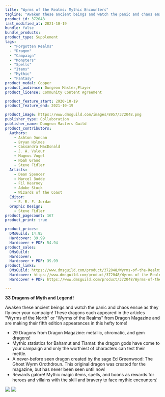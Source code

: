 ```yaml
---
title: "Wyrms of the Realms: Mythic Encounters"
tagline: "Awaken these ancient beings and watch the panic and chaos ensue as they fly over your campaign!"
product_id: 372048
last_modified_at: 2021-10-19
bundle: false
bundle_products:
product_type: Supplement
tags:
  - "Forgotten Realms"
  - "Dragon"
  - "Campaign"
  - "Monsters"
  - "Spells"
  - "Items"
  - "Mythic"
  - "Fantasy"
product_medal: Copper
product_audience: Dungeon Master,Player
product_license: Community Content Agreement

product_feature_start: 2020-10-19
product_feature_end: 2021-10-19

product_image: https://www.dmsguild.com/images/8957/372048.png
publisher_type: Collaboration
publisher_name: Dungeon Masters Guild
product_contributors:
  Authors: 
    - Ashton Duncan
    - Bryan Holmes
    - Cassandra MacDonald
    - J. A. Valeur
    - Magnus Vogel
    - Noah Grand
    - Steve Fidler
  Artists: 
    - Dean Spencer
    - Marcel Budde
    - Fil Kearney
    - Adobe Stock
    - Wizards of the Coast
  Editor: 
    - E. R. F. Jordan
  Graphic Design: 
    - Steve Fidler
product_pagecount: 167
product_print: true

product_prices:
  DMsGuild: 14.95
  Hardcover: 39.99
  Hardcover + PDF: 54.94
product_sales:
  DMsGuild:
  Hardcover:
  Hardcover + PDF: 39.99
product_links:
  DMsGuild: https://www.dmsguild.com/product/372048/Wyrms-of-the-Realms-Mythic-Encounters?affiliate_id=1713687
  Hardcover: https://www.dmsguild.com/product/372048/Wyrms-of-the-Realms-Mythic-Encounters?affiliate_id=1713687
  Hardcover + PDF: https://www.dmsguild.com/product/372048/Wyrms-of-the-Realms-Mythic-Encounters?affiliate_id=1713687

---
```


**33 Dragons of Myth and Legend!**

Awaken these ancient beings and watch the panic and chaos ensue as they fly over your campaign! These dragons each appeared in the articles "Wyrms of the North" or "Wyrms of the Realms" from Dragon Magazine and are making their fifth edition appearances in this hefty tome!

- 29 Dragons from Dragon Magazine: metallic, chromatic, and gem dragons!
- Mythic statistics for Bahamut and Tiamat: the dragon gods have come to your campaign and only the worthiest of characters can test their mettle.
- A never-before seen dragon created by the sage Ed Greenwood: The Ghost Wyrm Orothdroun. This original dragon was created for the magazine, but has never been seen until now!
- Rewards galore! Mythic magic items, spells, and boons as rewards for heroes and villains with the skill and bravery to face mythic encounters!

<img src="/img/products/MythicWyrms-PDF-4.png">

<img src="/img/products/MythicWyrms-PDF-6.png">